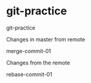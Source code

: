 # git-practice
git-practice

Changes in master from remote

merge-commit-01

Changes from the remote

rebase-commit-01
